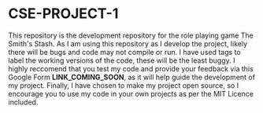 # CSE-PROJECT-1

This repository is the development repository for the role playing game The Smith's Stash. As I am using this repository as I develop the project, likely there will be bugs and code may not compile or run. I have used tags to label the working versions of the code, these will be the least buggy. I highly reccomend that you test my code and provide your feedback via this Google Form __LINK_COMING_SOON__, as it will help guide the development of my project. Finally, I have chosen to make my project open source, so I encourage you to use my code in your own projects as per the MIT Licence included.
